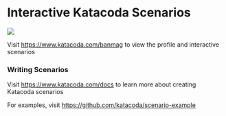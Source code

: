 # Interactive Katacoda Scenarios

[![](http://shields.katacoda.com/katacoda/banmag/count.svg)](https://www.katacoda.com/banmag "Get your profile on Katacoda.com")

Visit https://www.katacoda.com/banmag to view the profile and interactive scenarios

### Writing Scenarios
Visit https://www.katacoda.com/docs to learn more about creating Katacoda scenarios

For examples, visit https://github.com/katacoda/scenario-example
